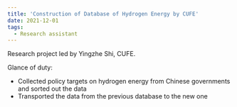 ```yaml
---
title: 'Construction of Database of Hydrogen Energy by CUFE'
date: 2021-12-01
tags:
  - Research assistant
---
```


Research project led by Yingzhe Shi, CUFE.

Glance of duty:

-   Collected policy targets on hydrogen energy from Chinese governments and sorted out the data 
-   Transported the data from the previous database to the new one 